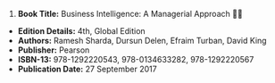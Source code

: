 1. **Book Title:** Business Intelligence: A Managerial Approach 📒🚫
- **Edition Details:** 4th, Global Edition
- **Authors:** Ramesh Sharda, Dursun Delen, Efraim Turban, David King
- **Publisher:** Pearson
- **ISBN-13:** 978-1292220543, 978-0134633282, 978-1292220567
- **Publication Date:** 27 September 2017
